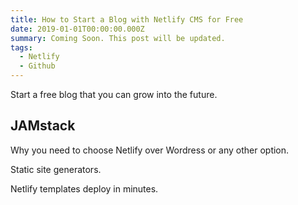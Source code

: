 ```yaml
---
title: How to Start a Blog with Netlify CMS for Free
date: 2019-01-01T00:00:00.000Z
summary: Coming Soon. This post will be updated.
tags:
  - Netlify
  - Github
---
```

Start a free blog that you can grow into the future.

## JAMstack

Why you need to choose Netlify over Wordress or any other option.

Static site generators.

Netlify templates deploy in minutes.
